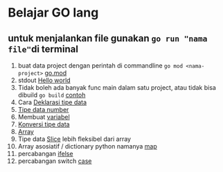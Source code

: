 # Belajar GO lang

## untuk menjalankan file gunakan ```go run "nama file"```di terminal

1. buat data project dengan perintah di commandline ```go mod <nama-project>```  [go.mod](go.mod)
3. stdout [Hello world](helloworld.go)
4. Tidak boleh ada banyak func main dalam satu project, atau tidak bisa dibuild ```go build``` [contoh](sample.go)
5. Cara [Deklarasi tipe data](typeDeclaration.go)
6. [Tipe data number](number.go)
7. Membuat [variabel](variable.go)
8. [Konversi tipe data](datatypeconversion.go)
9. [Array](arya.go)
10. Tipe data [Slice](sliceAlterArya.go) lebih fleksibel dari array
11. Array asosiatif / dictionary python namanya [map](map.go)
12. percabangan [ifelse](ifelse.go)
13. percabangan switch [case](switch.go)

